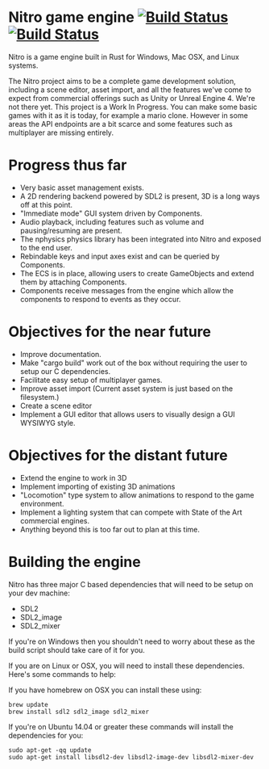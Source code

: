 # Nitro game engine [![Build Status](https://travis-ci.org/Xaeroxe/nitro-game-engine.svg?branch=master)](https://travis-ci.org/Xaeroxe/nitro-game-engine/branches) [![Build Status](https://ci.appveyor.com/api/projects/status/github/Xaeroxe/nitro-game-engine?branch=master&svg=true)](https://ci.appveyor.com/project/Xaeroxe/nitro-game-engine?branch=master)

Nitro is a game engine built in Rust for Windows, Mac OSX, and Linux systems.

The Nitro project aims to be a complete game development solution, including a scene editor, asset import,
and all the features we've come to expect from commercial offerings such as Unity or Unreal Engine 4.
We're not there yet.  This project is a Work In Progress.  You can make some basic games with it as it is today, for example a mario clone.  However in some areas the API endpoints are a bit scarce and some features such as multiplayer are missing entirely.

# Progress thus far
* Very basic asset management exists.
* A 2D rendering backend powered by SDL2 is present, 3D is a long ways off at this point.
* "Immediate mode" GUI system driven by Components.
* Audio playback, including features such as volume and pausing/resuming are present.
* The nphysics physics library has been integrated into Nitro and exposed to the end user.
* Rebindable keys and input axes exist and can be queried by Components.
* The ECS is in place, allowing users to create GameObjects and extend them by attaching Components.
* Components receive messages from the engine which allow the components to respond to events as they occur.

# Objectives for the near future
* Improve documentation.
* Make "cargo build" work out of the box without requiring the user to setup our C dependencies.
* Facilitate easy setup of multiplayer games.
* Improve asset import (Current asset system is just based on the filesystem.)
* Create a scene editor
* Implement a GUI editor that allows users to visually design a GUI WYSIWYG style.

# Objectives for the distant future
* Extend the engine to work in 3D
* Implement importing of existing 3D animations
* "Locomotion" type system to allow animations to respond to the game environment.
* Implement a lighting system that can compete with State of the Art commercial engines.
* Anything beyond this is too far out to plan at this time.

# Building the engine
Nitro has three major C based dependencies that will need to be setup on your dev machine:
* SDL2
* SDL2_image
* SDL2_mixer

If you're on Windows then you shouldn't need to worry about these as the build script should take care of it for you.

If you are on Linux or OSX, you will need to install these dependencies.  Here's some commands to help:

If you have homebrew on OSX you can install these using:

```
brew update
brew install sdl2 sdl2_image sdl2_mixer
```

If you're on Ubuntu 14.04 or greater these commands will install the dependencies for you:

```
sudo apt-get -qq update
sudo apt-get install libsdl2-dev libsdl2-image-dev libsdl2-mixer-dev
```

